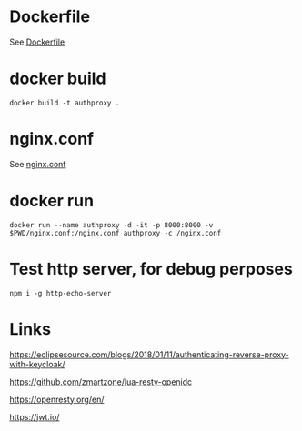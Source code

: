 # Dockerfile
See [Dockerfile](https://github.com/smyrgeorge/openresty-keycloak-gateway/blob/master/Dockerfile)

# docker build
`docker build -t authproxy .`

# nginx.conf
See [nginx.conf](https://github.com/smyrgeorge/openresty-keycloak-gateway/blob/master/nginx.conf)

# docker run
`docker run --name authproxy -d -it -p 8000:8000 -v $PWD/nginx.conf:/nginx.conf authproxy -c /nginx.conf`

# Test http server, for debug perposes
`npm i -g http-echo-server`

# Links

https://eclipsesource.com/blogs/2018/01/11/authenticating-reverse-proxy-with-keycloak/

https://github.com/zmartzone/lua-resty-openidc

https://openresty.org/en/

https://jwt.io/
